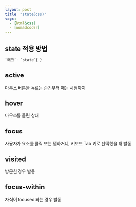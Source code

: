```yaml
---
layout: post
title: "state(css)"
tags:
  - [html&css]
  - [nomadcoder]
---
```


## state 적용 방법

```html
`태크`: `state`{ }
```

## active

마우스 버튼을 누르는 순간부터 떼는 시점까지

## hover

마우스를 올린 상태

## focus

사용자가 요소를 클릭 또는 탭하거나, 키보드 Tab 키로 선택했을 때 발동

## visited

방문한 경우 발동

## focus-within

자식이 focused 되는 경우 발동

